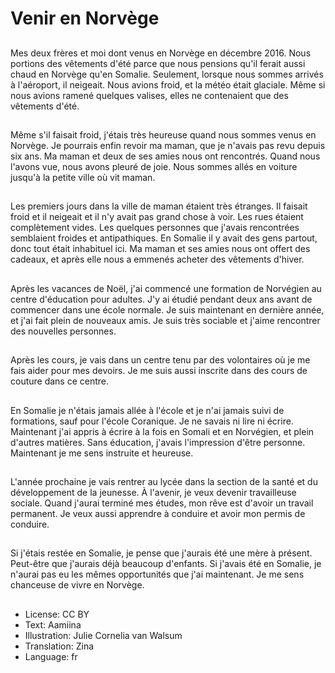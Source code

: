 # Venir en Norvège

##
Mes deux frères et moi dont venus en Norvège en décembre 2016. Nous portions des vêtements d'été parce que nous pensions qu'il ferait aussi chaud en Norvège qu'en Somalie. Seulement, lorsque nous sommes arrivés à l'aéroport, il neigeait. Nous avions froid, et la météo était glaciale. Même si nous avions ramené quelques valises, elles ne contenaient que des vêtements d'été.

##
Même s'il faisait froid, j'étais très heureuse quand nous sommes venus en Norvège. Je pourrais enfin revoir ma maman, que je n'avais pas revu depuis six ans. Ma maman et deux de ses amies nous ont rencontrés. Quand nous l'avons vue, nous avons pleuré de joie. Nous sommes allés en voiture jusqu'à la petite ville où vit maman.

##
Les premiers jours dans la ville de maman étaient très étranges. Il faisait froid et il neigeait et il n'y avait pas grand chose à voir. Les rues étaient complètement vides. Les quelques personnes que j'avais rencontrées semblaient froides et antipathiques. En Somalie il y avait des gens partout, donc tout était inhabituel ici. Ma maman et ses amies nous ont offert des cadeaux, et après elle nous a emmenés acheter des vêtements d'hiver.

##
Après les vacances de Noël, j'ai commencé une formation de Norvégien au centre d'éducation pour adultes. J'y ai étudié pendant deux ans avant de commencer dans une école normale. Je suis maintenant en dernière année, et j'ai fait plein de nouveaux amis. Je suis très sociable et j'aime rencontrer des nouvelles personnes.

##
Après les cours, je vais dans un centre tenu par des volontaires où je me fais aider pour mes devoirs. Je me suis aussi inscrite dans des cours de couture dans ce centre.

##
En Somalie je n'étais jamais allée à l'école et je n'ai jamais suivi de formations, sauf pour l'école Coranique. Je ne savais ni lire ni écrire. Maintenant j'ai appris à écrire à la fois en Somali et en Norvégien, et plein d'autres matières. Sans éducation, j'avais l'impression d'être personne. Maintenant je me sens instruite et heureuse.

##
L'année prochaine je vais rentrer au lycée dans la section de la santé et du développement de la jeunesse. À l'avenir, je veux devenir travailleuse sociale. Quand j'aurai terminé mes études, mon rêve est d'avoir un travail permanent. Je veux aussi apprendre à conduire et avoir mon permis de conduire.

##
Si j'étais restée en Somalie, je pense que j'aurais été une mère à présent. Peut-être que j'aurais déjà beaucoup d'enfants. Si j'avais été en Somalie, je n'aurai pas eu les mêmes opportunités que j'ai maintenant. Je me sens chanceuse de vivre en Norvège.

##
* License: CC BY
* Text: Aamiina
* Illustration: Julie Cornelia van Walsum
* Translation: Zina
* Language: fr
